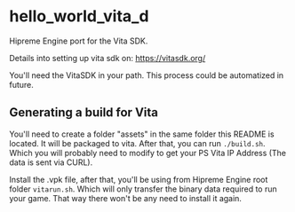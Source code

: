 # hello_world_vita_d
Hipreme Engine port for the Vita SDK.

Details into setting up vita sdk on: https://vitasdk.org/

You'll need the VitaSDK in your path. This process could be automatized in future.

## Generating a build for Vita

You'll need to create a folder "assets" in the same folder this README is located. It will be packaged to vita.
After that, you can run `./build.sh`. Which you will probably need to modify to get your PS Vita IP Address (The data is sent via CURL).


Install the .vpk file, after that, you'll be using from Hipreme Engine root folder `vitarun.sh`. Which will only transfer the binary data required to run your game. That way there won't be any need to install it again.
